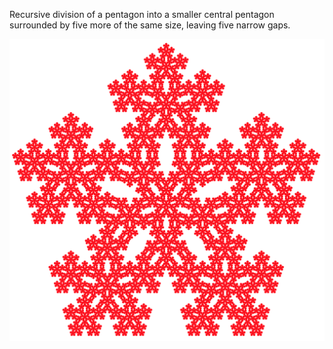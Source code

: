 Recursive division of a pentagon into a smaller central pentagon surrounded by
five more of the same size, leaving five narrow gaps.

![screenshot](images/screenshot.png)
